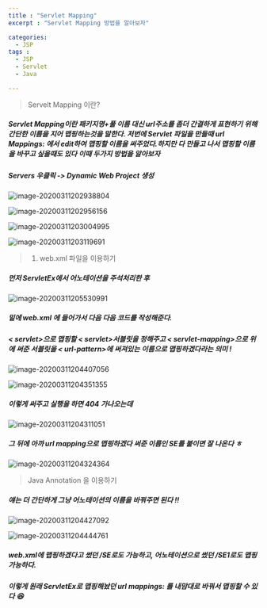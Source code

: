 ```yaml
---
title : "Servlet Mapping"
excerpt : "Servlet Mapping 방법을 알아보자"

categories:
  - JSP
tags :
  - JSP
  - Servlet
  - Java

---
```

> Servelt Mapping 이란?

##### Servlet Mapping이란 패키지명+풀 이름 대신 url주소를 좀더 간결하게 표현하기 위해 간단한 이름을 지어 맵핑하는것을 말한다.  저번에 Servlet 파일을 만들때 url Mappings: 에서 edit하여 맵핑할 이름을 써주었다.하지만 다 만들고 나서 맵핑할 이름을 바꾸고 싶을때도 있다 이때 두가지 방법을 알아보자

##### Servers 우클릭 -> Dynamic Web Project 생성

![image-20200311202938804](https://user-images.githubusercontent.com/53978090/76415398-7a0f4f00-63dc-11ea-9ac2-9a2712a3e82f.png)

![image-20200311202956156](https://user-images.githubusercontent.com/53978090/76415402-7c71a900-63dc-11ea-9cda-d385ea3f67fd.png)

![image-20200311203004995](https://user-images.githubusercontent.com/53978090/76415404-7d0a3f80-63dc-11ea-8d0b-dd5680b60e83.png)

![image-20200311203119691](https://user-images.githubusercontent.com/53978090/76415414-81cef380-63dc-11ea-80a8-f8878d059ab8.png)

>  1) web.xml 파일을 이용하기

##### 먼저 ServletEx에서 어노테이션을 주석처리한 후 

![image-20200311205530991](https://user-images.githubusercontent.com/53978090/76415447-901d0f80-63dc-11ea-8380-fd076ae311cb.png)

##### 밑에 web.xml 에 들어가서 다음 다음 코드를 작성해준다.

#####  < servlet>으로 맵핑할 < servlet>서블릿을 정해주고 < servlet-mapping>으로 위에 써준 서블릿을  < url-pattern>에 써져있는 이름으로 맵핑하겠다라는 의미 ! 

![image-20200311204407056](https://user-images.githubusercontent.com/53978090/76415480-9dd29500-63dc-11ea-9931-7309e0fc875c.png)

![image-20200311204351355](https://user-images.githubusercontent.com/53978090/76415499-a6c36680-63dc-11ea-9759-d397bff23358.png)

##### 이렇게 써주고 실행을 하면 404 가나오는데 

![image-20200311204311051](https://user-images.githubusercontent.com/53978090/76415502-aa56ed80-63dc-11ea-83a6-8550fedc22b3.png)

##### 그 뒤에 아까 url mapping으로 맵핑하겠다 써준 이름인 SE를 붙이면 잘 나온다 ㅎ

![image-20200311204324364](https://user-images.githubusercontent.com/53978090/76415511-adea7480-63dc-11ea-9290-93fa0ecf243c.png)

> Java Annotation 을 이용하기 

##### 얘는 더 간단하게 그냥 어노테이션의 이름을 바꿔주면 된다 !!


![image-20200311204427092](https://user-images.githubusercontent.com/53978090/76415518-b0e56500-63dc-11ea-8387-0640fbafd4ee.png)

![image-20200311204444761](https://user-images.githubusercontent.com/53978090/76415527-b478ec00-63dc-11ea-94fb-a44f48f38941.png)

##### web.xml에 맵핑하겠다고 썼던 /SE로도 가능하고, 어노테이션으로 썼던 /SE1로도 맵핑 가능하다.

##### 이렇게 원래 ServletEx로 맵핑해놨던 url mappings: 를 내맘대로 바꿔서 맵핑할 수 있다 :satisfied:

